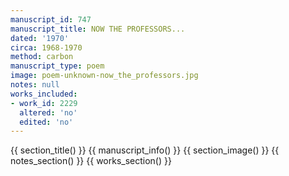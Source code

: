 ```yaml
---
manuscript_id: 747
manuscript_title: NOW THE PROFESSORS...
dated: '1970'
circa: 1968-1970
method: carbon
manuscript_type: poem
image: poem-unknown-now_the_professors.jpg
notes: null
works_included:
- work_id: 2229
  altered: 'no'
  edited: 'no'
---
```


{{ section_title() }}
{{ manuscript_info() }}
{{ section_image() }}
{{ notes_section() }}
{{ works_section() }}
